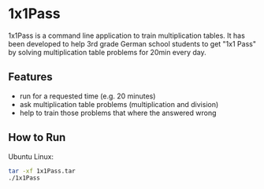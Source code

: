# 1x1Pass

1x1Pass is a command line application to train multiplication tables. It has been developed to help 3rd grade German
 school students to get "1x1 Pass" by solving multiplication table problems for 20min every day.

## Features

- run for a requested time (e.g. 20 minutes)
- ask multiplication table problems (multiplication and division)
- help to train those problems that where the answered wrong

## How to Run

Ubuntu Linux:

```bash
tar -xf 1x1Pass.tar
./1x1Pass
```
